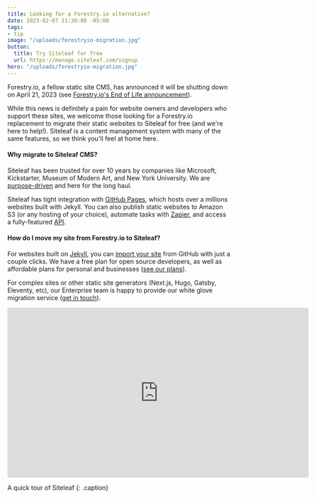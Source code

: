 ```yaml
---
title: Looking for a Forestry.io alternative?
date: 2023-02-07 11:30:00 -05:00
tags:
- tip
image: "/uploads/forestryio-migration.jpg"
button:
  title: Try Siteleaf for free
  url: https://manage.siteleaf.com/signup
hero: "/uploads/forestryio-migration.jpg"
---
```


Forestry.io, a fellow static site CMS, has announced it will be shutting down on April 21, 2023 (see [Forestry.io's End of Life announcement](https://forestry.io/blog/forestry.io-end-of-life/)).

While this news is definitely a pain for website owners and developers who support these sites, we welcome those looking for a Forestry.io replacement to migrate their static websites to Siteleaf for free (and we're here to help!). Siteleaf is a content management system with many of the same features, so we think you'll feel at home here.

#### Why migrate to Siteleaf CMS?

Siteleaf has been trusted for over 10 years by companies like Microsoft, Kickstarter, Museum of Modern Art, and New York University. We are [purpose-driven](https://www.siteleaf.com/purpose/) and here for the long haul.

Siteleaf has tight integration with [GitHub Pages](https://pages.github.com), which hosts over a millions websites built with Jekyll. You can also publish static websites to Amazon S3 (or any hosting of your choice), automate tasks with [Zapier](https://zapier.com/zapbook/siteleaf/), and access a fully-featured [API](https://learn.siteleaf.com/api/).

#### How do I move my site from Forestry.io to Siteleaf?

For websites built on [Jekyll](https://jekyllrb.com), you can [import your site](https://manage.siteleaf.com/sites/new) from GitHub with just a couple clicks. We have a free plan for open source developers, as well as affordable plans for personal and businesses ([see our plans](/plans/)).

For complex sites or other static site generators (Next.js, Hugo, Gatsby, Eleventy, etc), our Enterprise team is happy to provide our white glove migration service ([get in touch](mailto:enterprise@siteleaf.com?subject=Enterprise%20migration)).

<iframe src="https://player.vimeo.com/video/169542999?title=0&byline=0&portrait=0" width="680" height="383" frameborder="0" webkitallowfullscreen mozallowfullscreen allowfullscreen></iframe>

A quick tour of Siteleaf
{: .caption}
